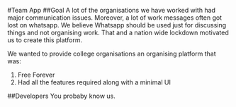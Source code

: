#Team App
##Goal
A lot of the organisations we have worked with had major communication issues. Moreover, a lot of work messages often got lost on whatsapp. We believe Whatsapp should be used just for discussing things and not organising work. That and a nation wide lockdown motivated us to create this platform.

We wanted to provide college organisations an organising platform that was:
1. Free Forever
2. Had all the features required along with a minimal UI

##Developers
You probaby know us.
